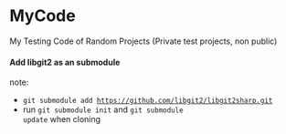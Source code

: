 # MyCode
My Testing Code of Random Projects (Private test projects, non public)



#### Add libgit2 as an submodule
note:<br>
- <code>git submodule add https://github.com/libgit2/libgit2sharp.git</code><br>
- run <code>git submodule init</code> and <code>git submodule update</code> when cloning 